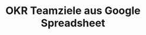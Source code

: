 ---
layout: article
title: OKR Teamziele aus Google Spreadsheet
description: 
  - Bei der englischen Bezeichnung OKR handelt es sich um eine Management Methode, um die Ziele eines jeden einzelnen Mitarbeiters mit denen des Unternehmens zu verbinden. Diese Vorlage bietet die Möglichkeit, bis zu 4 Objekte (Objectives) und je 3 Schlüsselresultate (Key Results) anzeigen zu lassen. Hierfür werden die jeweiligen Daten aus einer Variablenliste geladen. Sie können diese Variablenliste durch eine andere Datenquelle, wie z.B. Google Spreadsheet ersetzen, sodass Sie die Datenquelle für Ihre Bedürfnisse anpassen können.
lang: de
weight: 1000
isDraft: false
ref: OKR-Team-Goals-Google-Spreadsheet
category:
  - Lean Management
  - KPI
  - OKR
image: OKR-Teamziele-Google-Spreadsheet.png
image_thumbnail: OKR-Teamziele-Google-Spreadsheet_thumbnail.png
download: OKR-Teamziele-Google-Spreadsheet.pbmx
overview_description:
overview_benefits:
overview_data_sources:
---